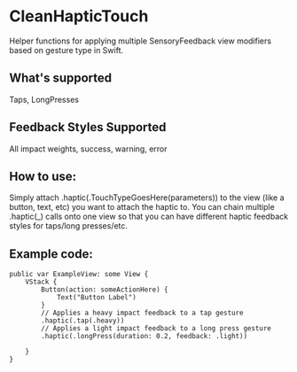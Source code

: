 # CleanHapticTouch
Helper functions for applying multiple SensoryFeedback view modifiers based on gesture type in Swift.

## What's supported
Taps, LongPresses

## Feedback Styles Supported 
All impact weights, success, warning, error

## How to use:
Simply attach .haptic(.TouchTypeGoesHere(parameters)) to the view (like a button, text, etc) you want to attach 
the haptic to. You can chain multiple .haptic(_) calls onto one view so that you can have different haptic feedback styles for taps/long presses/etc. 

## Example code: 

    public var ExampleView: some View {
        VStack {
            Button(action: someActionHere) {
                Text("Button Label")
            }
            // Applies a heavy impact feedback to a tap gesture
            .haptic(.tap(.heavy)) 
            // Applies a light impact feedback to a long press gesture
            .haptic(.longPress(duration: 0.2, feedback: .light)) 

        }
    }
